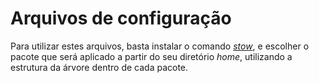 # Arquivos de configuração
Para utilizar estes arquivos, basta instalar o comando [_stow_]("https://www.gnu.org/software/stow/manual/stow.html"), e escolher o pacote que será aplicado a partir do seu diretório _home_, utilizando a estrutura da árvore dentro de cada pacote.
